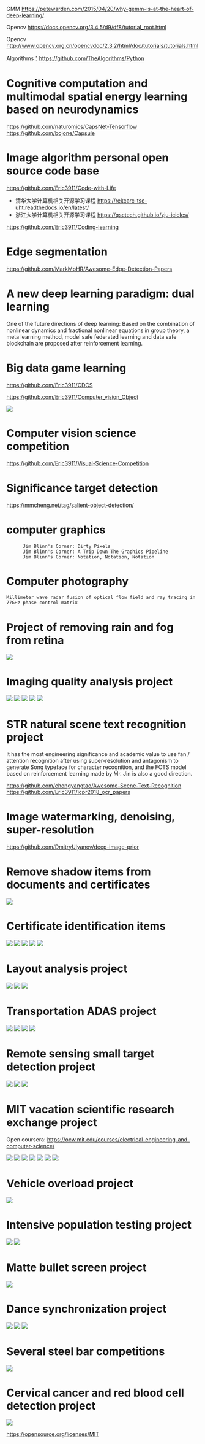 GMM  https://petewarden.com/2015/04/20/why-gemm-is-at-the-heart-of-deep-learning/

Opencv  https://docs.opencv.org/3.4.5/d9/df8/tutorial_root.html

Opencv  http://www.opencv.org.cn/opencvdoc/2.3.2/html/doc/tutorials/tutorials.html 

Algorithms：https://github.com/TheAlgorithms/Python

# Cognitive computation and multimodal spatial energy learning based on neurodynamics

 https://github.com/naturomics/CapsNet-Tensorflow
 https://github.com/bojone/Capsule

# Image algorithm personal open source code base
 https://github.com/Eric3911/Code-with-Life
* 清华大学计算机相关开源学习课程
https://rekcarc-tsc-uht.readthedocs.io/en/latest/
* 浙江大学计算机相关开源学习课程
https://qsctech.github.io/zju-icicles/

 https://github.com/Eric3911/Coding-learning

# Edge segmentation
 https://github.com/MarkMoHR/Awesome-Edge-Detection-Papers

# A new deep learning paradigm: dual learning
 One of the future directions of deep learning: Based on the combination of nonlinear dynamics and fractional nonlinear equations in group theory, a meta learning method, model safe federated learning and data safe blockchain are proposed after reinforcement learning.

# Big data game learning
 https://github.com/Eric3911/CDCS
 
 https://github.com/Eric3911/Computer_vision_Object
 
 ![](https://github.com/Eric3911/image/blob/master/00021.jpg)

# Computer vision science competition
 https://github.com/Eric3911/Visual-Science-Competition

# Significance target detection
  https://mmcheng.net/tag/salient-object-detection/
# computer graphics
          Jim Blinn's Corner: Dirty Pixels
          Jim Blinn's Corner: A Trip Down The Graphics Pipeline
          Jim Blinn's Corner: Notation, Notation, Notation

# Computer photography    
    Millimeter wave radar fusion of optical flow field and ray tracing in 77GHz phase control matrix
          
# Project of removing rain and fog from retina
![](https://github.com/Eric3911/image/blob/master/%E8%A7%86%E7%BD%91%E8%86%9C%E5%8E%BB%E9%9B%BE%E7%BB%93%E6%9E%9C.png)

# Imaging quality analysis project
![](https://github.com/Eric3911/image/blob/master/00007.jpg)
![](https://github.com/Eric3911/image/blob/master/123456.png)
![](https://github.com/Eric3911/Stage/blob/master/%E5%9F%BA%E4%BA%8ESCB%E7%AE%97%E6%B3%95%E7%9A%84%E5%A2%9E%E5%BC%BA.png)
![](https://github.com/Eric3911/image/blob/master/%E5%9F%BA%E4%BA%8ESCB%E7%AE%97%E6%B3%95%E7%9A%84%E5%A2%9E%E5%BC%BA.png)
![](https://github.com/Eric3911/image/blob/master/%E6%A8%A1%E5%9E%8B%E8%AF%84%E4%BB%B7%E5%8F%82%E8%80%83Evaluation.png)

# STR natural scene text recognition project
  It has the most engineering significance and academic value to use fan / attention recognition after using super-resolution and antagonism to generate Song typeface for character recognition, and the FOTS model based on reinforcement learning made by Mr. Jin is also a good direction.
  
https://github.com/chongyangtao/Awesome-Scene-Text-Recognition
https://github.com/Eric3911/icpr2018_ocr_papers

# Image watermarking, denoising, super-resolution
https://github.com/DmitryUlyanov/deep-image-prior

# Remove shadow items from documents and certificates
![](https://github.com/Eric3911/image/blob/master/00006.jpg)

# Certificate identification items
![](https://github.com/Eric3911/image/blob/master/00008.jpg)
![](https://github.com/Eric3911/image/blob/master/00002.png)
![](https://github.com/Eric3911/image/blob/master/QQ%E6%88%AA%E5%9B%BE20190425135959.jpg)
![](https://github.com/Eric3911/image/blob/master/0002.png)
![](https://github.com/Eric3911/image/blob/master/00005.jpg)

# Layout analysis project
![](https://github.com/Eric3911/image/blob/master/00003.jpg)
![](https://github.com/Eric3911/image/blob/master/00014.jpg)
![](https://github.com/Eric3911/image/blob/master/Text_20181101153336.png)

 # Transportation ADAS project
 ![](https://github.com/Eric3911/image/blob/master/00011.jpg)
![](https://github.com/Eric3911/image/blob/master/00012.jpg)
![](https://github.com/Eric3911/Stage/blob/master/005%20_AIOT_ASIC_RSIC_and_MIPS/Dingtalk_20201126172730.jpg)
![](https://github.com/Eric3911/Stage/blob/master/005%20_AIOT_ASIC_RSIC_and_MIPS/Dingtalk_20201126172749.jpg)
# Remote sensing small target detection project
![](https://github.com/Eric3911/RFBNet_master/blob/master/000044test.jpg)
![](https://github.com/Eric3911/yolov3-keras-master/blob/master/beihang_airplane_PR.png)
![](https://github.com/Eric3911/image/blob/master/QQ%E6%88%AA%E5%9B%BE20190425164616.jpg)

# MIT vacation scientific research exchange project
Open coursera: https://ocw.mit.edu/courses/electrical-engineering-and-computer-science/

![](https://github.com/Eric3911/image/blob/master/MIT.jpg)
![](https://github.com/Eric3911/Stage/blob/master/1.jpg)
![](https://github.com/Eric3911/Stage/blob/master/2.jpg)
![](https://github.com/Eric3911/Stage/blob/master/3.jpg)
![](https://github.com/Eric3911/Stage/blob/master/4.jpg)
![](https://github.com/Eric3911/Stage/blob/master/5.jpg)
![](https://github.com/Eric3911/image/blob/master/00001.jpg)

# Vehicle overload project
![](https://github.com/Eric3911/image/blob/master/bilatera.jpg)

# Intensive population testing project
![](https://github.com/Eric3911/Stage/blob/master/000_List_of_best_papers/survey_forcrowd_counting.jpg)
![](https://github.com/Eric3911/image/blob/master/00020.jpg)

# Matte bullet screen project
![](https://github.com/Eric3911/image/blob/master/01.png)

# Dance synchronization project
![](https://github.com/Eric3911/image/blob/master/00016.jpg)
![](https://github.com/Eric3911/image/blob/master/00017.jpg)
![](https://github.com/Eric3911/image/blob/master/00018.jpg)

# Several steel bar competitions
![](https://github.com/Eric3911/image/blob/master/00009.jpg)

# Cervical cancer and red blood cell detection project
![](https://github.com/Eric3911/image/blob/master/00019.jpg)

https://opensource.org/licenses/MIT

